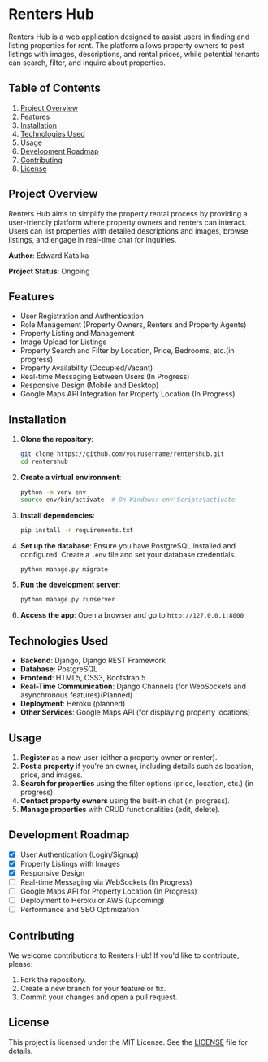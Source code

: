 # **Renters Hub**

Renters Hub is a web application designed to assist users in finding and listing properties for rent. The platform allows property owners to post listings with images, descriptions, and rental prices, while potential tenants can search, filter, and inquire about properties.

## **Table of Contents**
1. [Project Overview](#project-overview)
2. [Features](#features)
3. [Installation](#installation)
4. [Technologies Used](#technologies-used)
5. [Usage](#usage)
6. [Development Roadmap](#development-roadmap)
7. [Contributing](#contributing)
8. [License](#license)

## **Project Overview**

Renters Hub aims to simplify the property rental process by providing a user-friendly platform where property owners and renters can interact. Users can list properties with detailed descriptions and images, browse listings, and engage in real-time chat for inquiries.

**Author**: Edward Kataika 

**Project Status**: Ongoing

## **Features**

- User Registration and Authentication
- Role Management (Property Owners, Renters and Property Agents)
- Property Listing and Management
- Image Upload for Listings
- Property Search and Filter by Location, Price, Bedrooms, etc.(in progress)
- Property Availability (Occupied/Vacant)
- Real-time Messaging Between Users (In Progress)
- Responsive Design (Mobile and Desktop)
- Google Maps API Integration for Property Location (In Progress)

## **Installation**

1. **Clone the repository**:
    ```bash
    git clone https://github.com/yourusername/rentershub.git
    cd rentershub
    ```

2. **Create a virtual environment**:
    ```bash
    python -m venv env
    source env/bin/activate  # On Windows: env\Scripts\activate
    ```

3. **Install dependencies**:
    ```bash
    pip install -r requirements.txt
    ```

4. **Set up the database**:
    Ensure you have PostgreSQL installed and configured. Create a `.env` file and set your database credentials.
    ```bash
    python manage.py migrate
    ```

5. **Run the development server**:
    ```bash
    python manage.py runserver
    ```

6. **Access the app**:
    Open a browser and go to `http://127.0.0.1:8000`

## **Technologies Used**

- **Backend**: Django, Django REST Framework
- **Database**: PostgreSQL
- **Frontend**: HTML5, CSS3, Bootstrap 5
- **Real-Time Communication**: Django Channels (for WebSockets and asynchronous features)(Planned)
- **Deployment**: Heroku (planned)
- **Other Services**: Google Maps API (for displaying property locations)

## **Usage**

1. **Register** as a new user (either a property owner or renter).
2. **Post a property** if you're an owner, including details such as location, price, and images.
3. **Search for properties** using the filter options (price, location, etc.) (in progress).
4. **Contact property owners** using the built-in chat (in progress).
5. **Manage properties** with CRUD functionalities (edit, delete).

## **Development Roadmap**

- [x] User Authentication (Login/Signup)
- [x] Property Listings with Images
- [x] Responsive Design
- [ ] Real-time Messaging via WebSockets (In Progress)
- [ ] Google Maps API for Property Location (In Progress)
- [ ] Deployment to Heroku or AWS (Upcoming)
- [ ] Performance and SEO Optimization

## **Contributing**

We welcome contributions to Renters Hub! If you'd like to contribute, please:

1. Fork the repository.
2. Create a new branch for your feature or fix.
3. Commit your changes and open a pull request.

## **License**

This project is licensed under the MIT License. See the [LICENSE](LICENSE) file for details.
